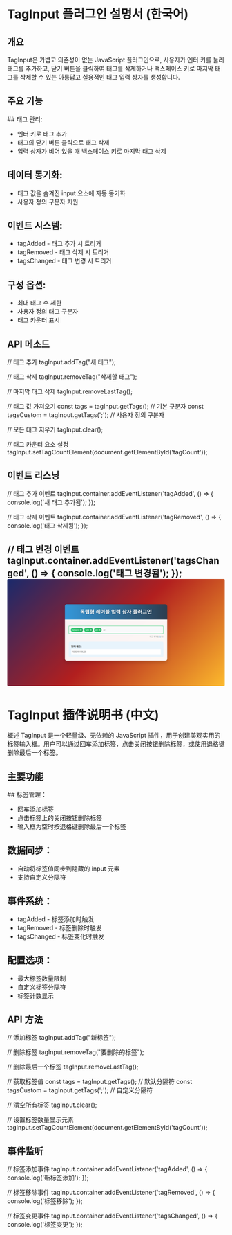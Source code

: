 # TagInput 플러그인 설명서 (한국어)
## 개요
TagInput은 가볍고 의존성이 없는 JavaScript 플러그인으로, 사용자가 엔터 키를 눌러 태그를 추가하고, 닫기 버튼을 클릭하여 태그를 삭제하거나 백스페이스 키로 마지막 태그를 삭제할 수 있는 아름답고 실용적인 태그 입력 상자를 생성합니다.

## 주요 기능
​## 태그 관리:
- 엔터 키로 태그 추가
- 태그의 닫기 버튼 클릭으로 태그 삭제
- 입력 상자가 비어 있을 때 백스페이스 키로 마지막 태그 삭제

## 데이터 동기화:
- 태그 값을 숨겨진 input 요소에 자동 동기화
- 사용자 정의 구분자 지원
## 이벤트 시스템:
- tagAdded - 태그 추가 시 트리거
- tagRemoved - 태그 삭제 시 트리거
- tagsChanged - 태그 변경 시 트리거
## 구성 옵션:
- 최대 태그 수 제한
- 사용자 정의 태그 구분자
- 태그 카운터 표시
## API 메소드
// 태그 추가
tagInput.addTag("새 태그");

// 태그 삭제
tagInput.removeTag("삭제할 태그");

// 마지막 태그 삭제
tagInput.removeLastTag();

// 태그 값 가져오기
const tags = tagInput.getTags(); // 기본 구분자
const tagsCustom = tagInput.getTags(';'); // 사용자 정의 구분자

// 모든 태그 지우기
tagInput.clear();

// 태그 카운터 요소 설정
tagInput.setTagCountElement(document.getElementById('tagCount'));

## 이벤트 리스닝
// 태그 추가 이벤트
tagInput.container.addEventListener('tagAdded', () => {
    console.log('새 태그 추가됨');
});

// 태그 삭제 이벤트
tagInput.container.addEventListener('tagRemoved', () => {
    console.log('태그 삭제됨');
});

// 태그 변경 이벤트
tagInput.container.addEventListener('tagsChanged', () => {
    console.log('태그 변경됨');
});
![](https://github.com/blandh26/inputtagsjs/blob/main/1.png)
--------------------------------------------------------------------

# TagInput 插件说明书 (中文)
概述
TagInput 是一个轻量级、无依赖的 JavaScript 插件，用于创建美观实用的标签输入框。用户可以通过回车添加标签，点击关闭按钮删除标签，或使用退格键删除最后一个标签。

## 主要功能
​## 标签管理​：
- 回车添加标签
- 点击标签上的关闭按钮删除标签
- 输入框为空时按退格键删除最后一个标签
## 数据同步​：
- 自动将标签值同步到隐藏的 input 元素
- 支持自定义分隔符
## 事件系统​：
- tagAdded - 标签添加时触发
- tagRemoved - 标签删除时触发
- tagsChanged - 标签变化时触发
## 配置选项​：
- 最大标签数量限制
- 自定义标签分隔符
- 标签计数显示
## API 方法
// 添加标签
tagInput.addTag("新标签");

// 删除标签
tagInput.removeTag("要删除的标签");

// 删除最后一个标签
tagInput.removeLastTag();

// 获取标签值
const tags = tagInput.getTags(); // 默认分隔符
const tagsCustom = tagInput.getTags(';'); // 自定义分隔符

// 清空所有标签
tagInput.clear();

// 设置标签数量显示元素
tagInput.setTagCountElement(document.getElementById('tagCount'));

## 事件监听
// 标签添加事件
tagInput.container.addEventListener('tagAdded', () => {
    console.log('新标签添加');
});

// 标签移除事件
tagInput.container.addEventListener('tagRemoved', () => {
    console.log('标签移除');
});

// 标签变更事件
tagInput.container.addEventListener('tagsChanged', () => {
    console.log('标签变更');
});
